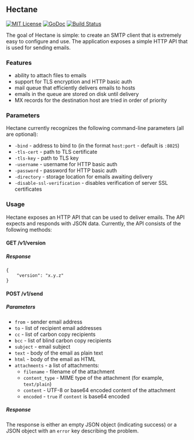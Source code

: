 ## Hectane

[![MIT License](http://img.shields.io/badge/license-MIT-9370d8.svg?style=flat)](http://opensource.org/licenses/MIT)
[![GoDoc](https://godoc.org/github.com/hectane/hectane?status.svg)](https://godoc.org/github.com/hectane/hectane)
[![Build Status](https://travis-ci.org/hectane/hectane.svg)](https://travis-ci.org/hectane/hectane)

The goal of Hectane is simple: to create an SMTP client that is extremely easy to configure and use. The application exposes a simple HTTP API that is used for sending emails.

### Features

- ability to attach files to emails
- support for TLS encryption and HTTP basic auth
- mail queue that efficiently delivers emails to hosts
- emails in the queue are stored on disk until delivery
- MX records for the destination host are tried in order of priority

### Parameters

Hectane currently recognizes the following command-line parameters (all are optional):

- `-bind` - address to bind to (in the format `host:port` - default is `:8025`)
- `-tls-cert` - path to TLS certificate
- `-tls-key` - path to TLS key
- `-username` - username for HTTP basic auth
- `-password` - password for HTTP basic auth
- `-directory` - storage location for emails awaiting delivery
- `-disable-ssl-verification` - disables verification of server SSL certificates

### Usage

Hectane exposes an HTTP API that can be used to deliver emails. The API expects and responds with JSON data. Currently, the API consists of the following methods:

#### GET /v1/version

##### Response

    {
        "version": "x.y.z"
    }

#### POST /v1/send

##### Parameters

- `from` - sender email address
- `to` - list of recipient email addresses
- `cc` - list of carbon copy recipients
- `bcc` - list of blind carbon copy recipients
- `subject` - email subject
- `text` - body of the email as plain text
- `html` - body of the email as HTML
- `attachments` - a list of attachments:
    - `filename` - filename of the attachment
    - `content_type` - MIME type of the attachment (for example, `text/plain`)
    - `content` - UTF-8 or base64 encoded content of the attachment
    - `encoded` - `true` if `content` is base64 encoded

##### Response

The response is either an empty JSON object (indicating success) or a JSON object with an `error` key describing the problem.
